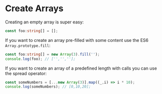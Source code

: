 # Create Arrays

Creating an empty array is super easy:

```typescript
const foo:string[] = [];
```

If you want to create an array pre-filled with some content use the ES6 `Array.prototype.fill`:

```typescript
const foo:string[] = new Array(3).fill('');
console.log(foo); // ['','',''];
```

If you want to create an array of a predefined length with calls you can use the spread operator:

```typescript
const someNumbers = [...new Array(3)].map((_,i) => i * 10);
console.log(someNumbers); // [0,10,20];
```

